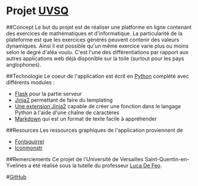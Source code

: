 Projet [UVSQ](http://www.uvsq.fr/)
========

##Concept
Le but du projet est de réaliser une platforme en ligne contenant des exercices de mathématiques et d'informatique.
La particularité de la plateforme est que les exercices générés peuvent contenir des valeurs dynamiques. Ainsi il est possible qu'un même exercice varie plus ou moins selon le degré d'aléa voulu. C'est l'une des différentiations par rapport aux autres applications web déjà disponible sur la toile (surtout pour les pays anglophones).

##Technologie
Le coeur de l'application est écrit en [Python](https://www.python.org/) complété avec différents modules :

* [Flask](http://flask.pocoo.org/) pour la partie serveur
* [Jinja2](http://jinja.pocoo.org/) permettant de faire du templating
* [Une extension Jinja2](http://code.activestate.com/recipes/550804-create-a-restricted-python-function-from-a-string/) capable de créer une fonction dans le langage Python à l'aide d'une chaîne de caractères
* [Markdown](http://daringfireball.net/projects/markdown/) qui est un format de texte facile à appréhender


##Resources
Les ressources graphiques de l'application proviennent de

* [Fontsquirrel](http://www.fontsquirrel.com/)
* [Iconmonstr](http://iconmonstr.com/)

##Remerciements
Ce projet de l'Université de Versailles Saint-Quentin-en-Yvelines a été réalisé sous la tutelle du professeur [Luca De Feo](http://defeo.lu/).

#[GitHub](https://github.com/rootasjey/webbapp)